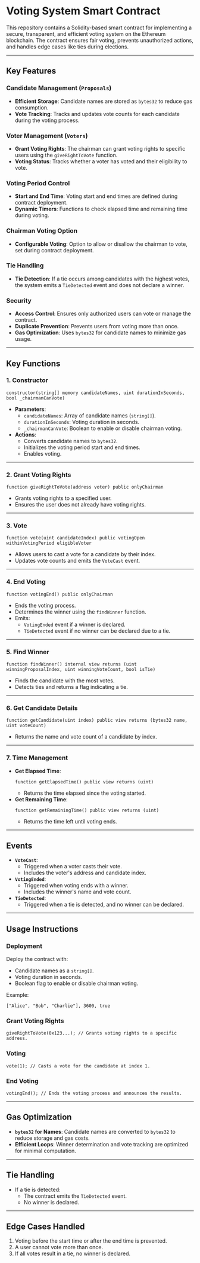 # Voting System Smart Contract

This repository contains a Solidity-based smart contract for implementing a secure, transparent, and efficient voting system on the Ethereum blockchain. The contract ensures fair voting, prevents unauthorized actions, and handles edge cases like ties during elections.

---

## Key Features

### Candidate Management (`Proposals`)
- **Efficient Storage**: Candidate names are stored as `bytes32` to reduce gas consumption.
- **Vote Tracking**: Tracks and updates vote counts for each candidate during the voting process.

### Voter Management (`Voters`)
- **Grant Voting Rights**: The chairman can grant voting rights to specific users using the `giveRightToVote` function.
- **Voting Status**: Tracks whether a voter has voted and their eligibility to vote.

### Voting Period Control
- **Start and End Time**: Voting start and end times are defined during contract deployment.
- **Dynamic Timers**: Functions to check elapsed time and remaining time during voting.

### Chairman Voting Option
- **Configurable Voting**: Option to allow or disallow the chairman to vote, set during contract deployment.

### Tie Handling
- **Tie Detection**: If a tie occurs among candidates with the highest votes, the system emits a `TieDetected` event and does not declare a winner.

### Security
- **Access Control**: Ensures only authorized users can vote or manage the contract.
- **Duplicate Prevention**: Prevents users from voting more than once.
- **Gas Optimization**: Uses `bytes32` for candidate names to minimize gas usage.

---

## Key Functions

### 1. **Constructor**
```solidity
constructor(string[] memory candidateNames, uint durationInSeconds, bool _chairmanCanVote)
```

- **Parameters**:
  - `candidateNames`: Array of candidate names (`string[]`).
  - `durationInSeconds`: Voting duration in seconds.
  - `_chairmanCanVote`: Boolean to enable or disable chairman voting.
- **Actions**:
  - Converts candidate names to `bytes32`.
  - Initializes the voting period start and end times.
  - Enables voting.

---

### 2. **Grant Voting Rights**
```solidity
function giveRightToVote(address voter) public onlyChairman
```
- Grants voting rights to a specified user.
- Ensures the user does not already have voting rights.

---

### 3. **Vote**
```solidity
function vote(uint candidateIndex) public votingOpen withinVotingPeriod eligibleVoter
```
- Allows users to cast a vote for a candidate by their index.
- Updates vote counts and emits the `VoteCast` event.

---

### 4. **End Voting**
```solidity
function votingEnd() public onlyChairman
```
- Ends the voting process.
- Determines the winner using the `findWinner` function.
- Emits:
  - `VotingEnded` event if a winner is declared.
  - `TieDetected` event if no winner can be declared due to a tie.

---

### 5. **Find Winner**
```solidity
function findWinner() internal view returns (uint winningProposalIndex, uint winningVoteCount, bool isTie)
```
- Finds the candidate with the most votes.
- Detects ties and returns a flag indicating a tie.

---

### 6. **Get Candidate Details**
```solidity
function getCandidate(uint index) public view returns (bytes32 name, uint voteCount)
```
- Returns the name and vote count of a candidate by index.

---

### 7. **Time Management**
- **Get Elapsed Time**:
  ```solidity
  function getElapsedTime() public view returns (uint)
  ```
  - Returns the time elapsed since the voting started.
- **Get Remaining Time**:
  ```solidity
  function getRemainingTime() public view returns (uint)
  ```
  - Returns the time left until voting ends.

---

## Events

- **`VoteCast`**:
  - Triggered when a voter casts their vote.
  - Includes the voter's address and candidate index.
- **`VotingEnded`**:
  - Triggered when voting ends with a winner.
  - Includes the winner's name and vote count.
- **`TieDetected`**:
  - Triggered when a tie is detected, and no winner can be declared.

---

## Usage Instructions

### Deployment
Deploy the contract with:
- Candidate names as a `string[]`.
- Voting duration in seconds.
- Boolean flag to enable or disable chairman voting.

Example:
```solidity
["Alice", "Bob", "Charlie"], 3600, true
```

### Grant Voting Rights
```solidity
giveRightToVote(0x123...); // Grants voting rights to a specific address.
```

### Voting
```solidity
vote(1); // Casts a vote for the candidate at index 1.
```

### End Voting
```solidity
votingEnd(); // Ends the voting process and announces the results.
```

---

## Gas Optimization

- **`bytes32` for Names**: Candidate names are converted to `bytes32` to reduce storage and gas costs.
- **Efficient Loops**: Winner determination and vote tracking are optimized for minimal computation.

---

## Tie Handling

- If a tie is detected:
  - The contract emits the `TieDetected` event.
  - No winner is declared.

---

## Edge Cases Handled
1. Voting before the start time or after the end time is prevented.
2. A user cannot vote more than once.
3. If all votes result in a tie, no winner is declared.

